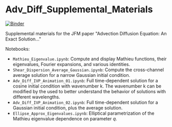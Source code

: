 # Adv_Diff_Supplemental_Materials

[![Binder](https://mybinder.org/badge_logo.svg)](https://mybinder.org/v2/gh/Mikejmnez/Adv_Diff_Supplemental_Materials/main)

Supplemental materials for the JFM paper "Advection Diffusion Equation: An Exact Solution..."

Notebooks:
* `Mathieu_Eigenvalue.ipynb`: Compute and display Mathieu functions, their eigenvalues, Fourier expansions, and various identities.
* `Shear_Dispersion_Average_Gaussian.ipynb`: Compute the cross-channel average solution for a narrow Gaussian initial condition.
* `Adv_Diff_IVP_Animation_01.ipynb`: Full time-dependent solution for a cosine initial condition with wavenumber k. The wavenumber k can be modified by the used to better understand the behavior of solutions with different wavelengths. 
* `Adv_Diff_IVP_Animation_02.ipynb`: Full time-dependent solution for a Gaussian initial condition, plus the average solution.
* `Ellipse_Approx_Eigenvalues.ipynb`: Elliptical parametrization of the Mathieu eigenvalue dependence on parameter *q*.
